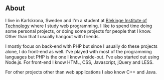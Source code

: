 ## About

I live in Karlskrona, Sweden and I'm a student at [Blekinge Institute of Technology](https://www.bth.se/eng/)
where I study web programming. I like to spend time doing some personal projects,
or doing some projects for people that I know. Other than that I usually hangout with friends.

I mostly focus on back-end with PHP but since I usually do these projects alone, I do front-end as well.
I've played with most of the programming languages but PHP is the one I know inside-out.
I've also started out using Node.js. For front-end I know HTML, CSS, Javascript, jQuery and LESS.

For other projects other than web applications I also know C++ and Java.
